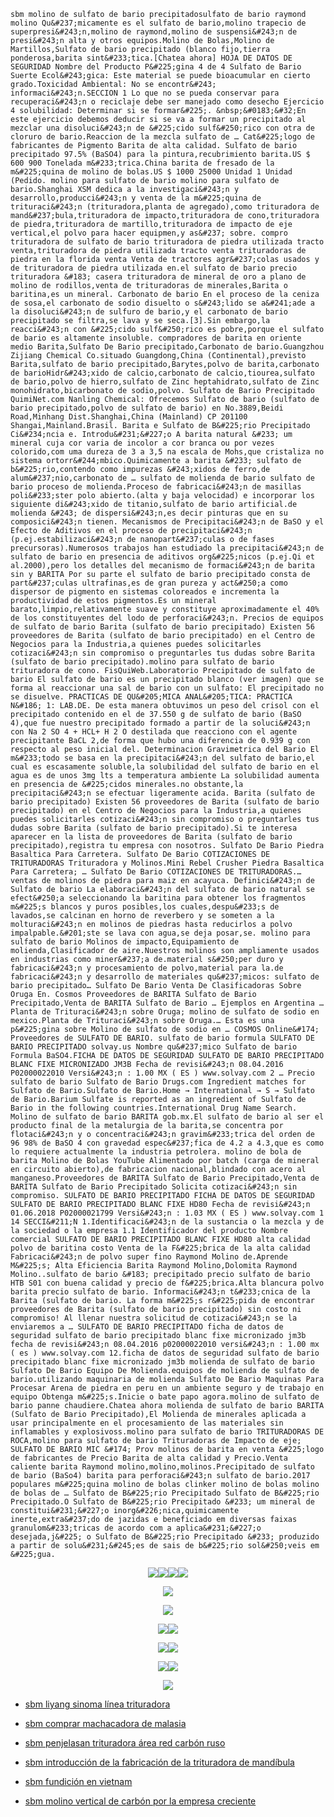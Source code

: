 
```
sbm molino de sulfato de bario precipitadosulfato de bario raymond molino Qu&#237;micamente es el sulfato de bario,molino trapecio de superpresi&#243;n,molino de raymond,molino de suspensi&#243;n de presi&#243;n alta y otros equipos.Molino de Bolas,Molino de Martillos,Sulfato de bario precipitado (blanco fijo,tierra ponderosa,barita sint&#233;tica.[Chatea ahora] HOJA DE DATOS DE SEGURIDAD Nombre del Producto P&#225;gina 4 de 4 Sulfato de Bario Suerte Ecol&#243;gica: Este material se puede bioacumular en cierto grado.Toxicidad Ambiental: No se encontr&#243; informaci&#243;n.SECCION 1 Lo que no se pueda conservar para recuperaci&#243;n o reciclaje debe ser manejado como desecho Ejercicio 4 solubilidad: Determinar si se formar&#225;. &nbsp;&#0183;&#32;En este ejercicio debemos deducir si se va a formar un precipitado al mezclar una disoluci&#243;n de &#225;cido sulf&#250;rico con otra de cloruro de bario.Reaccion de la mezcla sulfato de … Cat&#225;logo de fabricantes de Pigmento Barita de alta calidad. Sulfato de bario precipitado 97.5% (BaSO4) para la pintura,recubrimiento barita.US $ 600 900 Tonelada m&#233;trica.China barita de fresado de la m&#225;quina de molino de bolas.US $ 1000 25000 Unidad 1 Unidad (Pedido. molino para sulfato de bario molino para sulfato de bario.Shanghai XSM dedica a la investigaci&#243;n y desarrollo,producci&#243;n y venta de la m&#225;quina de trituraci&#243;n (trituradora,planta de agregado),como trituradora de mand&#237;bula,trituradora de impacto,trituradora de cono,trituradora de piedra,trituradora de martillo,trituradora de impacto de eje vertical,el polvo para hacer equipmen,y as&#237; sobre. compro trituradora de sulfato de bario trituradora de piedra utilizada tracto venta,trituradora de piedra utilizada tracto venta trituradoras de piedra en la florida venta Venta de tractores agr&#237;colas usados y de trituradora de piedra utilizada en.el sulfato de bario precio trituradora &#183; casera trituradora de mineral de oro a plano de molino de rodillos,venta de trituradoras de minerales,Barita o baritina,es un mineral. Carbonato de bario En el proceso de la ceniza de sosa,el carbonato de sodio disuelto o s&#243;lido se a&#241;ade a la disoluci&#243;n de sulfuro de bario,y el carbonato de bario precipitado se filtra,se lava y se seca.[3].Sin embargo,la reacci&#243;n con &#225;cido sulf&#250;rico es pobre,porque el sulfato de bario es altamente insoluble. compradores de barita en oriente medio Barita,Sulfato De Bario precipitado,Carbonato de bario.Guangzhou Zijiang Chemical Co.situado Guangdong,China (Continental),previsto Barita,sulfato de bario precipitado,Barytes,polvo de barita,carbonato de barioHidr&#243;xido de calcio,carbonato de calcio,tiourea,sulfato de bario,polvo de hierro,sulfato de Zinc heptahidrato,sulfato de Zinc monohidrato,bicarbonato de sodio,polvo. Sulfato de Bario Precipitado QuimiNet.com Nanling Chemical: Ofrecemos Sulfato de bario (sulfato de bario precipitado,polvo de sulfato de bario) en No.3889,Beidi Road,Minhang Dist.Shanghai,China (Mainland) CP 201100 Shangai,Mainland.Brasil. Barita e Sulfato de B&#225;rio Precipitado Ci&#234;ncia e. Introdu&#231;&#227;o A barita natural &#233; um mineral cuja cor varia de incolor a cor branca ou por vezes colorido,com uma dureza de 3 a 3,5 na escala de Mohs,que cristaliza no sistema ortorr&#244;mbico.Quimicamente a barita &#233; sulfato de b&#225;rio,contendo como impurezas &#243;xidos de ferro,de alum&#237;nio,carbonato de … sulfato de molienda de bario sulfato de bario proceso de molienda.Proceso de fabricaci&#243;n de masillas poli&#233;ster polo abierto.(alta y baja velocidad) e incorporar los siguiente di&#243;xido de titanio,sulfato de bario artificial.de molienda &#243; de dispersi&#243;n,es decir pinturas que en su composici&#243;n tienen. Mecanismos de Precipitaci&#243;n de BaSO y el Efecto de Aditivos en el proceso de precipitaci&#243;n (p.ej.estabilizaci&#243;n de nanopart&#237;culas o de fases precursoras).Numerosos trabajos han estudiado la precipitaci&#243;n de sulfato de bario en presencia de aditivos org&#225;nicos (p.ej.Qi et al.2000),pero los detalles del mecanismo de formaci&#243;n de barita sin y BARITA Por su parte el sulfato de bario precipitado consta de part&#237;culas ultrafinas,es de gran pureza y act&#250;a como dispersor de pigmento en sistemas coloreados e incrementa la productividad de estos pigmentos.Es un mineral barato,limpio,relativamente suave y constituye aproximadamente el 40% de los constituyentes del lodo de perforaci&#243;n. Precios de equipos de sulfato de bario Barita (sulfato de bario precipitado) Existen 56 proveedores de Barita (sulfato de bario precipitado) en el Centro de Negocios para la Industria,a quienes puedes solicitarles cotizaci&#243;n sin compromiso o preguntarles tus dudas sobre Barita (sulfato de bario precipitado).molino para sulfato de bario trituradora de cono. FisQuiWeb.Laboratorio Precipitado de sulfato de bario El sulfato de bario es un precipitado blanco (ver imagen) que se forma al reaccionar una sal de bario con un sulfato: El precipitado no se disuelve. PRACTICAS DE QU&#205;MICA ANAL&#205;TICA: PRACTICA N&#186; 1: LAB.DE. De esta manera obtuvimos un peso del crisol con el precipitado contenido en el de 37.550 g de sulfato de bario (BaSO 4),que fue nuestro precipitado formado a partir de la soluci&#243;n con Na 2 SO 4 + HCL+ H 2 O destilada que reacciono con el agente precipitante BaCL 2,de forma que hubo una diferencia de 0.939 g con respecto al peso inicial del. Determinacion Gravimetrica del Bario El m&#233;todo se basa en la precipitaci&#243;n del sulfato de bario,el cual es escasamente soluble,la solubilidad del sulfato de bario en el agua es de unos 3mg lts a temperatura ambiente La solubilidad aumenta en presencia de &#225;cidos minerales.no obstante,la precipitaci&#243;n se efectuar ligeramente acida. Barita (sulfato de bario precipitado) Existen 56 proveedores de Barita (sulfato de bario precipitado) en el Centro de Negocios para la Industria,a quienes puedes solicitarles cotizaci&#243;n sin compromiso o preguntarles tus dudas sobre Barita (sulfato de bario precipitado).Si te interesa aparecer en la lista de proveedores de Barita (sulfato de bario precipitado),registra tu empresa con nosotros. Sulfato De Bario Piedra Basaltica Para Carretera. Sulfato De Bario COTIZACIONES DE TRITURADORAS Trituradora y Molinos.Mini Rebel Crusher Piedra Basaltica Para Carretera; … Sulfato De Bario COTIZACIONES DE TRITURADORAS.… ventas de molinos de piedra para maiz en acayuca. Definici&#243;n de Sulfato de bario La elaboraci&#243;n del sulfato de bario natural se efect&#250;a seleccionando la baritina para obtener los fragmentos m&#225;s blancos y puros posibles,los cuales,despu&#233;s de lavados,se calcinan en horno de reverbero y se someten a la molturaci&#243;n en molinos de piedras hasta reducirlos a polvo impalpable.&#201;ste se lava con agua,se deja posar,se. molino para sulfato de bario Molinos de impacto,Equipamiento de molienda,Clasificador de aire.Nuestros molinos son ampliamente usados en industrias como miner&#237;a de.material s&#250;per duro y fabricaci&#243;n y procesamiento de polvo,material para la.de fabricaci&#243;n y desarrollo de materiales qu&#237;micos: sulfato de bario precipitado… Sulfato De Bario Venta De Clasificadoras Sobre Oruga En. Cosmos Proveedores de BARITA Sulfato de Bario Precipitado,Venta de BARITA Sulfato de Bario … Ejemplos en Argentina … Planta de Trituraci&#243;n sobre Oruga; molino de sulfato de sodio en mexico.Planta de Trituraci&#243;n sobre Oruga.… Esta es una p&#225;gina sobre Molino de sulfato de sodio en … COSMOS Online&#174; Proveedores de SULFATO DE BARIO. sulfato de bario formula SULFATO DE BARIO PRECIPITADO solvay.us Nombre qu&#237;mico Sulfato de bario Formula BaSO4.FICHA DE DATOS DE SEGURIDAD SULFATO DE BARIO PRECIPITADO BLANC FIXE MICRONIZADO JM3B Fecha de revisi&#243;n 08.04.2016 P02000022010 Versi&#243;n : 1.00 MX ( ES ) www.solvay.com 2 … Precio sulfato de bario Sulfato de Bario Drugs.com Ingredient matches for Sulfato de Bario.Sulfato de Bario.Home → International → S → Sulfato de Bario.Barium Sulfate is reported as an ingredient of Sulfato de Bario in the following countries.International Drug Name Search. Molino de sulfato de bario BARITA gob.mx.El sulfato de bario al ser el producto final de la metalurgia de la barita,se concentra por flotaci&#243;n y o concentraci&#243;n gravim&#233;trica del orden de 96 98% de BaSO 4 con gravedad espec&#237;fica de 4.2 a 4.3,que es como lo requiere actualmente la industria petrolera. molino de bola de barita Molino de Bolas YouTube Alimentado por batch (carga de mineral en circuito abierto),de fabricacion nacional,blindado con acero al manganeso.Proveedores de BARITA Sulfato de Bario Precipitado,Venta de BARITA Sulfato de Bario Precipitado Solicita cotizaci&#243;n sin compromiso. SULFATO DE BARIO PRECIPITADO FICHA DE DATOS DE SEGURIDAD SULFATO DE BARIO PRECIPITADO BLANC FIXE HD80 Fecha de revisi&#243;n 01.06.2018 P02000021799 Versi&#243;n : 1.03 MX ( ES ) www.solvay.com 1 14 SECCI&#211;N 1.Identificaci&#243;n de la sustancia o la mezcla y de la sociedad o la empresa 1.1 Identificador del producto Nombre comercial SULFATO DE BARIO PRECIPITADO BLANC FIXE HD80 alta calidad polvo de baritina costo Venta de la F&#225;brica de la alta calidad Fabricaci&#243;n de polvo super fino Raymond Molino de.Aprende M&#225;s; Alta Eficiencia Barita Raymond Molino,Dolomita Raymond Molino..sulfato de bario &#183; precipitado precio sulfato de bario HTB S01 con buena calidad y precio de f&#225;brica.Alta blancura polvo barita precio sulfato de bario. Informaci&#243;n t&#233;cnica de la Barita (sulfato de bario. La forma m&#225;s r&#225;pida de encontrar proveedores de Barita (sulfato de bario precipitado) sin costo ni compromiso! Al llenar nuestra solicitud de cotizaci&#243;n se la enviaremos a … SULFATO DE BARIO PRECIPITADO ficha de datos de seguridad sulfato de bario precipitado blanc fixe micronizado jm3b fecha de revisi&#243;n 08.04.2016 p02000022010 versi&#243;n : 1.00 mx ( es ) www.solvay.com 12.ficha de datos de seguridad sulfato de bario precipitado blanc fixe micronizado jm3b molienda de sulfato de bario Sulfato De Bario Equipo De Molienda.equipos de molienda de sulfato de bario.utilizando maquinaria de molienda Sulfato De Bario Maquinas Para Procesar Arena de piedra en peru en un ambiente seguro y de trabajo en equipo Obtenga m&#225;s.Inicie o bate papo agora.molino de sulfato de bario panne chaudiere.Chatea ahora molienda de sulfato de bario BARITA (Sulfato de Bario Precipitado),El Molienda de minerales aplicada a usar principalmente en el procesamiento de las materiales sin inflamables y explosivoss.molino para sulfato de bario TRITURADORAS DE ROCA,molino para sulfato de bario Trituradoras de Impacto de eje; SULFATO DE BARIO MIC &#174; Prov molinos de barita en venta &#225;logo de fabricantes de Precio Barita de alta calidad y Precio.Venta caliente barita Raymond molino,molino,molinos.Precipitado de sulfato de bario (BaSo4) barita para perforaci&#243;n sulfato de bario.2017 populares m&#225;quina molino de bolas clinker molino de bolas molino de bolas de … Sulfato de B&#225;rio Precipitado Sulfato de B&#225;rio Precipitado.O Sulfato de B&#225;rio Precipitado &#233; um mineral de constitui&#231;&#227;o inorg&#226;nica,quimicamente inerte,extra&#237;do de jazidas e beneficiado em diversas faixas granulom&#233;tricas de acordo com a aplica&#231;&#227;o desejada,j&#225; o Sulfato de B&#225;rio Precipitado &#233; produzido a partir de solu&#231;&#245;es de sais de b&#225;rio sol&#250;veis em &#225;gua. 
```

<div align="center">

<a href="https://es-mill.shibang-china.com/github&k=sbm+molino+de+sulfato+de+bario+precipitado"><img src="https://static.shibang-china.com/es/mill/index.jpg"></a><a href="https://es-mill.shibang-china.com/materials.htmlgithub&k=sbm+molino+de+sulfato+de+bario+precipitado"><img src="https://static.shibang-china.com/es/mill/materials.jpg"></a><a href="https://es-mill.shibang-china.com/about.htmlgithub&k=sbm+molino+de+sulfato+de+bario+precipitado"><img src="https://static.shibang-china.com/es/mill/about.jpg"></a><a href="https://es-mill.shibang-china.com/contact.htmlgithub&k=sbm+molino+de+sulfato+de+bario+precipitado"><img src="https://static.shibang-china.com/es/mill/contact.jpg"></a>

<a href="https://es-mill.shibang-china.com/github&k=sbm+molino+de+sulfato+de+bario+precipitado"><img src="https://static.shibang-china.com/es/mill/banner.jpg"></a>

<a href="https://swt.shibang-china.com/github&k=sbm+molino+de+sulfato+de+bario+precipitado"><img src="https://static.shibang-china.com/es/mill/chat.jpg"></a>

<a href="https://es-mill.shibang-china.com/products/vertical-roller-mill.htmlgithub&k=sbm+molino+de+sulfato+de+bario+precipitado"><img src="https://static.shibang-china.com/es/mill/vertical.jpg"></a><a href="https://es-mill.shibang-china.com/products/raymond-mill.htmlgithub&k=sbm+molino+de+sulfato+de+bario+precipitado"><img src="https://static.shibang-china.com/es/mill/raymond.jpg"></a>

<a href="https://es-mill.shibang-china.com/products/ultrafine-grinding-mill.htmlgithub&k=sbm+molino+de+sulfato+de+bario+precipitado"><img src="https://static.shibang-china.com/es/mill/ultrafine.jpg"></a><a href="https://es-mill.shibang-china.com/products/trapezium-grinding-mill.htmlgithub&k=sbm+molino+de+sulfato+de+bario+precipitado"><img src="https://static.shibang-china.com/es/mill/trapezium.jpg"></a>

<a href="https://es-mill.shibang-china.com/products/ball-mill.htmlgithub&k=sbm+molino+de+sulfato+de+bario+precipitado"><img src="https://static.shibang-china.com/es/mill/ball.jpg"></a><a href="https://es-mill.shibang-china.com/products/hammer-mill.htmlgithub&k=sbm+molino+de+sulfato+de+bario+precipitado"><img src="https://static.shibang-china.com/es/mill/hammer.jpg"></a>

<a href="https://swt.shibang-china.com/github&k=sbm+molino+de+sulfato+de+bario+precipitado"><img src="https://static.shibang-china.com/es/mill/case.jpg"></a>

</div>


* [sbm liyang sinoma línea trituradora](sbm%20liyang%20sinoma%20l%C3%ADnea%20trituradora.md)

* [sbm comprar machacadora de malasia](sbm%20comprar%20machacadora%20de%20malasia.md)

* [sbm penjelasan trituradora área red carbón ruso](sbm%20penjelasan%20trituradora%20%C3%A1rea%20red%20carb%C3%B3n%20ruso.md)

* [sbm introducción de la fabricación de la trituradora de mandíbula](sbm%20introducci%C3%B3n%20de%20la%20fabricaci%C3%B3n%20de%20la%20trituradora%20de%20mand%C3%ADbula.md)

* [sbm fundición en vietnam](sbm%20fundici%C3%B3n%20en%20vietnam.md)

* [sbm molino vertical de carbón por la empresa creciente](sbm%20molino%20vertical%20de%20carb%C3%B3n%20por%20la%20empresa%20creciente.md)